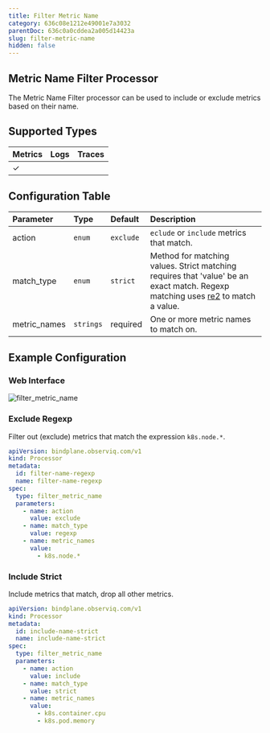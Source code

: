 ```yaml
---
title: Filter Metric Name
category: 636c08e1212e49001e7a3032
parentDoc: 636c0a0cddea2a005d14423a
slug: filter-metric-name
hidden: false
---
```


## Metric Name Filter Processor

The Metric Name Filter processor can be used to include or exclude metrics based on their name.

## Supported Types

| Metrics | Logs | Traces |
| :--- | :--- | :--- |
| ✓ |  |  |

## Configuration Table

| Parameter  | Type    | Default  | Description |
| :---       | :---    | :---     | :--- |
| action     | `enum`  | `exclude` | `eclude` or `include` metrics that match. |
| match_type | `enum`  | `strict`  | Method for matching values. Strict matching requires that 'value' be an exact match. Regexp matching uses [re2](https://github.com/google/re2/wiki/Syntax) to match a value. |
| metric_names  | `strings`   | required | One or more metric names to match on. |

## Example Configuration

### Web Interface

![filter_metric_name](https://storage.googleapis.com/bindplane-op-doc-images/resources/processor-types/filter_metric_name.png)

### Exclude Regexp

Filter out (exclude) metrics that match the expression `k8s.node.*`.

```yaml
apiVersion: bindplane.observiq.com/v1
kind: Processor
metadata:
  id: filter-name-regexp
  name: filter-name-regexp
spec:
  type: filter_metric_name
  parameters:
    - name: action
      value: exclude
    - name: match_type
      value: regexp
    - name: metric_names
      value:
        - k8s.node.*
```

### Include Strict

Include metrics that match, drop all other metrics.

```yaml
apiVersion: bindplane.observiq.com/v1
kind: Processor
metadata:
  id: include-name-strict
  name: include-name-strict
spec:
  type: filter_metric_name
  parameters:
    - name: action
      value: include
    - name: match_type
      value: strict
    - name: metric_names
      value:
        - k8s.container.cpu
        - k8s.pod.memory
```
